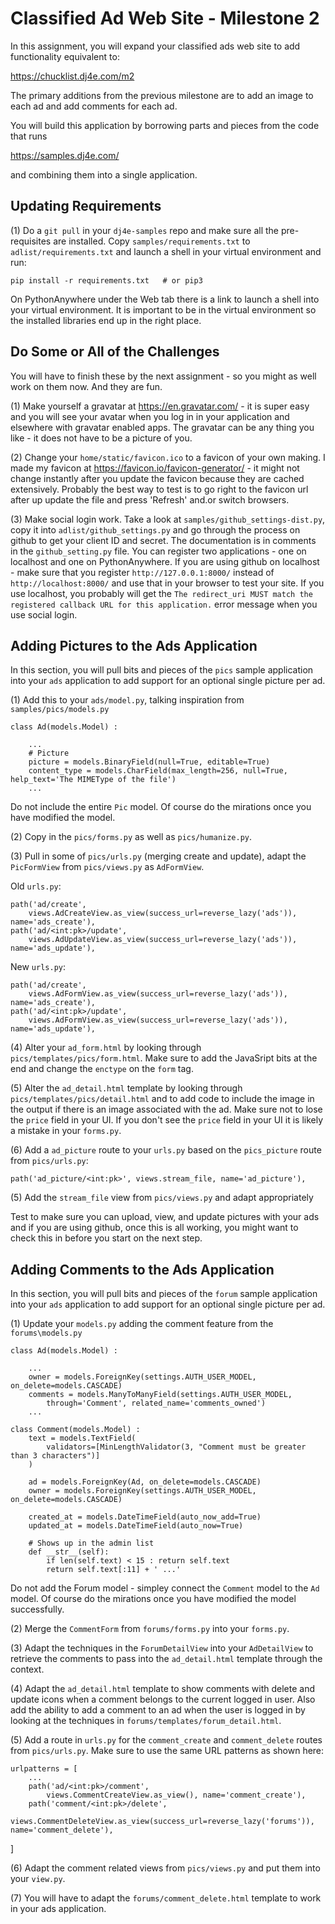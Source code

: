 Classified Ad Web Site - Milestone 2
====================================

In this assignment, you will expand your classified ads web site to add functionality
equivalent to:

https://chucklist.dj4e.com/m2

The primary additions from the previous milestone are to add an image to each ad
and add comments for each ad.

You will build this application by borrowing parts and pieces from the code that runs

https://samples.dj4e.com/

and combining them into a single application.

Updating Requirements
---------------------

(1) Do a `git pull` in your `dj4e-samples` repo and make sure all the pre-requisites are
installed.  Copy `samples/requirements.txt` to `adlist/requirements.txt` and launch a
shell in your virtual environment and run:

    pip install -r requirements.txt   # or pip3

On PythonAnywhere under the Web tab there is a link to launch a shell into your
virtual environment.  It is important to be in the virtual environment so the
installed libraries end up in the right place.

Do Some or All of the Challenges
---------------------------------

You will have to finish these by the next assignment - so you might as well work on them now.
And they are fun.

(1) Make yourself a gravatar at https://en.gravatar.com/ - it is super easy and you will see your
avatar when you log in in your application and elsewhere with gravatar enabled apps.  The gravatar can be
any thing you like - it does not have to be a picture of you.

(2) Change your `home/static/favicon.ico` to a favicon of your own making.   I made my favicon
at https://favicon.io/favicon-generator/ - it might not change instantly after you update the favicon
because they are cached extensively.   Probably the best way to test is to go right to the favicon url
after up update the file and press 'Refresh' and.or switch browsers.

(3) Make social login work.  Take a look at `samples/github_settings-dist.py`, copy it into
`adlist/github_settings.py` and go through the process on github to get your client ID and
secret.   The documentation is in comments in the `github_setting.py` file.
You can register two applications - one on localhost and one on PythonAnywhere.  If you are
using github on localhost - make sure that you
register `http://127.0.0.1:8000/` instead of `http://localhost:8000/` and use that in your browser
to test your site.  If you use localhost, you probably will get the `The redirect_uri MUST
match the registered callback URL for this application.` error message when you use social login.


Adding Pictures to the Ads Application
--------------------------------------

In this section, you will pull bits and pieces of the `pics` sample application
into your `ads` application to add support for an optional single picture per ad.

(1) Add this to your `ads/model.py`, talking inspiration from `samples/pics/models.py`

    class Ad(models.Model) :

        ...
        # Picture
        picture = models.BinaryField(null=True, editable=True)
        content_type = models.CharField(max_length=256, null=True, help_text='The MIMEType of the file')
        ...

Do not include the entire `Pic` model.  Of course do the mirations once you have modified the model.

(2) Copy in the `pics/forms.py` as well as `pics/humanize.py`.

(3) Pull in some of `pics/urls.py` (merging create and update), adapt the `PicFormView`
from `pics/views.py` as `AdFormView`.

Old `urls.py`:

    path('ad/create',
        views.AdCreateView.as_view(success_url=reverse_lazy('ads')), name='ads_create'),
    path('ad/<int:pk>/update',
        views.AdUpdateView.as_view(success_url=reverse_lazy('ads')), name='ads_update'),

New `urls.py`:

    path('ad/create',
        views.AdFormView.as_view(success_url=reverse_lazy('ads')), name='ads_create'),
    path('ad/<int:pk>/update',
        views.AdFormView.as_view(success_url=reverse_lazy('ads')), name='ads_update'),

(4) Alter your `ad_form.html` by looking through `pics/templates/pics/form.html`.  Make sure to add the 
JavaSript bits at the end and change the `enctype` on the `form` tag.

(5) Alter the `ad_detail.html` template by looking through `pics/templates/pics/detail.html` and
to add code to include the image in the output if there is an image associated with the ad.
Make sure not to lose the `price` field in your UI.  If you don't see the `price` field
in your UI it is likely a mistake in your `forms.py`.

(6) Add a `ad_picture` route to your `urls.py` based on the `pics_picture` route from `pics/urls.py`:

    path('ad_picture/<int:pk>', views.stream_file, name='ad_picture'),

(5) Add the `stream_file` view from `pics/views.py` and adapt appropriately

Test to make sure you can upload, view, and update pictures with your ads and if you are using github,
once this is all working, you might want to check this in before you start on the next step.

Adding Comments to the Ads Application
--------------------------------------

In this section, you will pull bits and pieces of the `forum` sample application
into your `ads` application to add support for an optional single picture per ad.

(1) Update your `models.py` adding the comment feature from the `forums\models.py`

    class Ad(models.Model) :

        ...
        owner = models.ForeignKey(settings.AUTH_USER_MODEL, on_delete=models.CASCADE)
        comments = models.ManyToManyField(settings.AUTH_USER_MODEL,
            through='Comment', related_name='comments_owned')
        ...

    class Comment(models.Model) :
        text = models.TextField(
            validators=[MinLengthValidator(3, "Comment must be greater than 3 characters")]
        )

        ad = models.ForeignKey(Ad, on_delete=models.CASCADE)
        owner = models.ForeignKey(settings.AUTH_USER_MODEL, on_delete=models.CASCADE)

        created_at = models.DateTimeField(auto_now_add=True)
        updated_at = models.DateTimeField(auto_now=True)

        # Shows up in the admin list
        def __str__(self):
            if len(self.text) < 15 : return self.text
            return self.text[:11] + ' ...'

Do not add the Forum model - simpley connect the `Comment` model to the `Ad` model. Of course do 
the mirations once you have modified the model successfully.

(2) Merge the `CommentForm` from `forums/forms.py` into your `forms.py`.

(3) Adapt the techniques in the `ForumDetailView` into your `AdDetailView` to retrieve the comments to 
pass into the `ad_detail.html` template through the context.

(4) Adapt the `ad_detail.html` template to show comments with delete and update icons when a comment belongs
to the current logged in user.  Also add the ability to add a comment to an ad when the user is logged in by looking
at the techniques in `forums/templates/forum_detail.html`.

(5) Add a route in `urls.py` for the `comment_create` and `comment_delete` routes from `pics/urls.py`.
Make sure to use the same URL patterns as shown here:

    urlpatterns = [
        ...
        path('ad/<int:pk>/comment',
            views.CommentCreateView.as_view(), name='comment_create'),
        path('comment/<int:pk>/delete',
            views.CommentDeleteView.as_view(success_url=reverse_lazy('forums')), name='comment_delete'),
]

(6) Adapt the comment related views from `pics/views.py` and put them into your `view.py`.

(7) You will have to adapt the `forums/comment_delete.html` template to work in your ads application.


